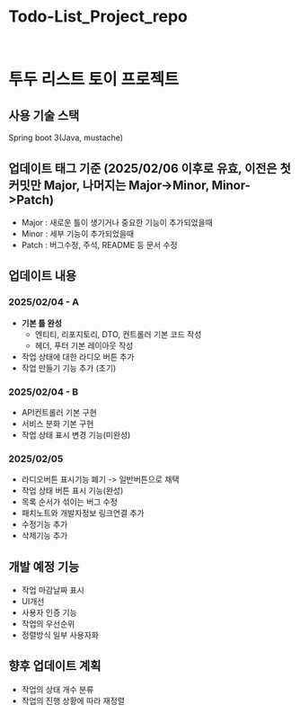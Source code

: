 # Todo-List_Project_repo<br><br>

# 투두 리스트 토이 프로젝트<br>
## 사용 기술 스택
Spring boot 3(Java, mustache)

## 업데이트 태그 기준 (2025/02/06 이후로 유효, 이전은 첫 커밋만 Major, 나머지는 Major->Minor, Minor->Patch)
- Major : 새로운 틀이 생기거나 중요한 기능이 추가되었을때
- Minor : 세부 기능이 추가되었을때
- Patch : 버그수정, 주석, README 등 문서 수정

## 업데이트 내용
### 2025/02/04 - A
- **기본 틀 완성**
  - 엔티티, 리포지토리, DTO, 컨트롤러 기본 코드 작성
  - 헤더, 푸터 기본 레이아웃 작성
- 작업 상태에 대한 라디오 버튼 추가
- 작업 만들기 기능 추가 (초기)

### 2025/02/04 - B
- API컨트롤러 기본 구현
- 서비스 분화 기본 구현
- 작업 상태 표시 변경 기능(미완성)

### 2025/02/05
- 라디오버튼 표시기능 폐기 -> 일반버튼으로 채택
- 작업 상태 버튼 표시 기능(완성)
- 목록 순서가 섞이는 버그 수정
- 패치노트와 개발자정보 링크연결 추가
- 수정기능 추가
- 삭제기능 추가


## 개발 예정 기능
- 작업 마감날짜 표시
- UI개선
- 사용자 인증 기능
- 작업의 우선순위
- 정렬방식 일부 사용자화

## 향후 업데이트 계획
- 작업의 상태 개수 분류
- 작업의 진행 상황에 따라 재정렬
